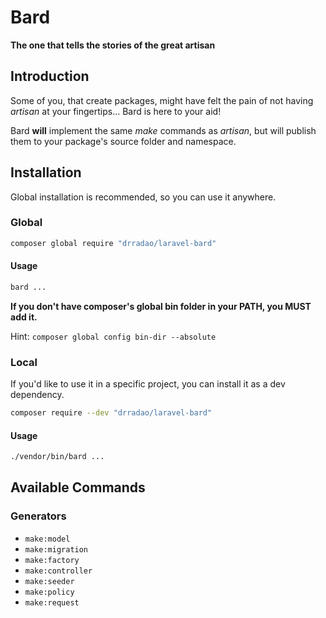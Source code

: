 # Bard

**The one that tells the stories of the great artisan**

## Introduction

Some of you, that create packages, might have felt the pain of not having *artisan* at your fingertips... Bard is here to your aid!

Bard **will** implement the same *make* commands as *artisan*, but will publish them to your package's source folder and namespace.

## Installation

Global installation is recommended, so you can use it anywhere.

### Global

```bash
composer global require "drradao/laravel-bard"
```

#### Usage

```bash
bard ...
```

**If you don't have composer's global bin folder in your PATH, you MUST add it.**

Hint: `composer global config bin-dir --absolute`

### Local

If you'd like to use it in a specific project, you can install it as a dev dependency.

```bash
composer require --dev "drradao/laravel-bard"
```

#### Usage

```bash
./vendor/bin/bard ...
```

## Available Commands

### Generators

- `make:model`
- `make:migration`
- `make:factory`
- `make:controller`
- `make:seeder`
- `make:policy`
- `make:request`
